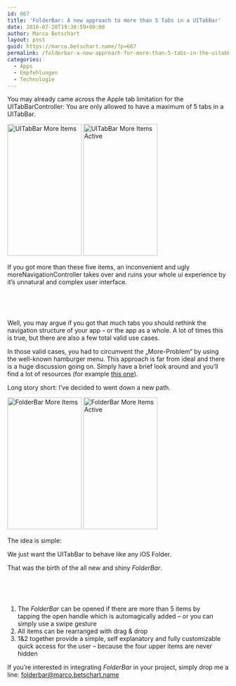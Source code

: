 ```yaml
---
id: 667
title: 'FolderBar: A new approach to more than 5 Tabs in a UITabBar'
date: 2016-07-20T19:30:59+00:00
author: Marco Betschart
layout: post
guid: https://marco.betschart.name/?p=667
permalink: /folderbar-a-new-approach-for-more-than-5-tabs-in-the-uitabbar/
categories:
  - Apps
  - Empfehlungen
  - Technologie
---
```

You may already came across the Apple tab limitation for the UITabBarController: You are only allowed to have a maximum of 5 tabs in a UITabBar.

[<img class="alignleft wp-image-671 size-medium" src="http://dev.marco-betschart.local/wp-content/uploads/2016/07/UITabBar-More-Items-169x300.png" alt="UITabBar More Items" width="169" height="300" srcset="http://dev.marco-betschart.local/wp-content/uploads/2016/07/UITabBar-More-Items-169x300.png 169w, http://dev.marco-betschart.local/wp-content/uploads/2016/07/UITabBar-More-Items-576x1024.png 576w, http://dev.marco-betschart.local/wp-content/uploads/2016/07/UITabBar-More-Items-108x192.png 108w, http://dev.marco-betschart.local/wp-content/uploads/2016/07/UITabBar-More-Items.png 750w" sizes="(max-width: 169px) 100vw, 169px" />](http://dev.marco-betschart.local/wp-content/uploads/2016/07/UITabBar-More-Items.png) [<img class="alignleft wp-image-670 size-medium" src="http://dev.marco-betschart.local/wp-content/uploads/2016/07/UITabBar-More-Items-Active-169x300.png" alt="UITabBar More Items Active" width="169" height="300" srcset="http://dev.marco-betschart.local/wp-content/uploads/2016/07/UITabBar-More-Items-Active-169x300.png 169w, http://dev.marco-betschart.local/wp-content/uploads/2016/07/UITabBar-More-Items-Active-576x1024.png 576w, http://dev.marco-betschart.local/wp-content/uploads/2016/07/UITabBar-More-Items-Active-108x192.png 108w, http://dev.marco-betschart.local/wp-content/uploads/2016/07/UITabBar-More-Items-Active.png 750w" sizes="(max-width: 169px) 100vw, 169px" />](http://dev.marco-betschart.local/wp-content/uploads/2016/07/UITabBar-More-Items-Active.png)

If you got more than these five items, an inconvenient and ugly moreNavigationController takes over and ruins your whole ui experience by it&#8217;s unnatural and complex user interface.

&nbsp;

&nbsp;

Well, you may argue if you got that much tabs you should rethink the navigation structure of your app &#8211; or the app as a whole. A lot of times this is true, but there are also a few total valid use cases.

In those valid cases, you had to circumvent the &#8222;More-Problem&#8220; by using the well-known hamburger menu. This approach is far from ideal and there is a huge discussion going on. Simply have a brief look around and you&#8217;ll find a lot of resources (for example [this one](https://lmjabreu.com/post/why-and-how-to-avoid-hamburger-menus/)).

Long story short: I&#8217;ve decided to went down a new path.

[<img class="alignleft wp-image-669 size-medium" src="http://dev.marco-betschart.local/wp-content/uploads/2016/07/FolderBar-More-Items-169x300.png" alt="FolderBar More Items" width="169" height="300" srcset="http://dev.marco-betschart.local/wp-content/uploads/2016/07/FolderBar-More-Items-169x300.png 169w, http://dev.marco-betschart.local/wp-content/uploads/2016/07/FolderBar-More-Items-576x1024.png 576w, http://dev.marco-betschart.local/wp-content/uploads/2016/07/FolderBar-More-Items-108x192.png 108w, http://dev.marco-betschart.local/wp-content/uploads/2016/07/FolderBar-More-Items.png 750w" sizes="(max-width: 169px) 100vw, 169px" />](http://dev.marco-betschart.local/wp-content/uploads/2016/07/FolderBar-More-Items.png) [<img class="alignleft wp-image-668 size-medium" src="http://dev.marco-betschart.local/wp-content/uploads/2016/07/FolderBar-More-Items-Active-169x300.png" alt="FolderBar More Items Active" width="169" height="300" srcset="http://dev.marco-betschart.local/wp-content/uploads/2016/07/FolderBar-More-Items-Active-169x300.png 169w, http://dev.marco-betschart.local/wp-content/uploads/2016/07/FolderBar-More-Items-Active-576x1024.png 576w, http://dev.marco-betschart.local/wp-content/uploads/2016/07/FolderBar-More-Items-Active-108x192.png 108w, http://dev.marco-betschart.local/wp-content/uploads/2016/07/FolderBar-More-Items-Active.png 750w" sizes="(max-width: 169px) 100vw, 169px" />](http://dev.marco-betschart.local/wp-content/uploads/2016/07/FolderBar-More-Items-Active.png)

The idea is simple:

We just want the UITabBar to behave like any iOS Folder.

That was the birth of the all new and shiny _FolderBar_.

&nbsp;

&nbsp;

  1. The _FolderBar_ can be opened if there are more than 5 items by tapping the open handle which is automagically added &#8211; or you can simply use a swipe gesture
  2. All items can be rearranged with drag & drop
  3. 1&2 together provide a simple, self explanatory and fully customizable quick access for the user &#8211; because the four upper items are never hidden

If you&#8217;re interested in integrating _FolderBar_ in your project, simply drop me a line: <folderbar@marco.betschart.name>

&nbsp;